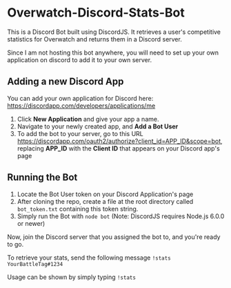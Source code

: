 # Overwatch-Discord-Stats-Bot

This is a Discord Bot built using DiscordJS. It retrieves a user's competitive statistics for Overwatch and returns them in a Discord server.

Since I am not hosting this bot anywhere, you will need to set up your own application on discord to add it to your own server.

## Adding a new Discord App

You can add your own application for Discord here: https://discordapp.com/developers/applications/me

1. Click **New Application** and give your app a name.
2. Navigate to your newly created app, and **Add a Bot User**
3. To add the bot to your server, go to this URL https://discordapp.com/oauth2/authorize?client_id=APP_ID&scope=bot, replacing **APP_ID** with the **Client ID** that appears on your Discord app's page

## Running the Bot

1. Locate the Bot User token on your Discord Application's page
2. After cloning the repo, create a file at the root directory called `bot_token.txt` containing this token string.
3. Simply run the Bot with `node bot` (Note: DiscordJS requires Node.js 6.0.0 or newer)

Now, join the Discord server that you assigned the bot to, and you're ready to go.

To retrieve your stats, send the following message `!stats YourBattleTag#1234`

Usage can be shown by simply typing `!stats`